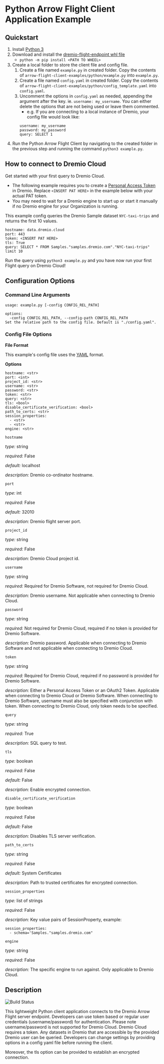 # Python Arrow Flight Client Application Example

## Quickstart

1. Install [Python 3](https://www.python.org/downloads/)
1. Download and install the [dremio-flight-endpoint whl file](https://github.com/dremio-hub/arrow-flight-client-examples/releases)
    - `python -m pip install <PATH TO WHEEL>`
1. Create a local folder to store the client file and config file.
    1. Create a file named `example.py` in created folder. Copy the contents of `arrow-flight-client-examples/python/example.py` into `example.py`.
    1. Create a file named `config.yaml` in created folder. Copy the contents of `arrow-flight-client-examples/python/config_template.yaml` into `config.yaml`.
    1. Uncomment the options in `config.yaml` as needed, appending the argument after the key. ie. `username: my_username`. You can either delete the options that are not being used or leave them commented.
        - e.g. If you are connecting to a local instance of Dremio, your config file would look like:
        ```
        username: my_username
        password: my_password
        query: SELECT 1
        ```
1. Run the Python Arrow Flight Client by navigating to the created folder in the previous step and running the command `python3 example.py`.

## How to connect to Dremio Cloud

Get started with your first query to Dremio Cloud.

-   The following example requires you to create a [Personal Access Token](https://docs.dremio.com/cloud/security/authentication/personal-access-token/) in Dremio. Replace `<INSERT PAT HERE>` in the example below with your actual PAT token.
-   You may need to wait for a Dremio engine to start up or start it manually if no Dremio engine for your Organization is running.

This example config queries the Dremio Sample dataset `NYC-taxi-trips` and returns the first 10 values.

```
hostname: data.dremio.cloud
port: 443
token: <INSERT PAT HERE>
tls: True
query: SELECT * FROM Samples."samples.dremio.com"."NYC-taxi-trips" limit 10
```

Run the query using `python3 example.py` and you have now run your first Flight query on Dremio Cloud!

## Configuration Options

### Command Line Arguments

```
usage: example.py [-config CONFIG_REL_PATH]

options:
  -config CONFIG_REL_PATH, --config-path CONFIG_REL_PATH            Set the relative path to the config file. Default is "./config.yaml".
```

### Config File Options

**File Format**

This example's config file uses the [YAML](https://yaml.org/) format.

**Options**

```
hostname: <str>
port: <int>
project_id: <str>
username: <str>
password: <str>
token: <str>
query: <str>
tls: <bool>
disable_certificate_verification: <bool>
path_to_certs: <str>
session_properties:
  - <str>
  - <str>
engine: <str>
```

`hostname`

_type:_ string

_required:_ False

_default:_ localhost

_description:_ Dremio co-ordinator hostname.

`port`

_type:_ int

_required:_ False

_default:_ 32010

_description:_ Dremio flight server port.

`project_id`

_type:_ string

_required:_ False

_description:_ Dremio Cloud project id.

`username`

_type:_ string

_required:_ Required for Dremio Software, not required for Dremio Cloud.

_description:_ Dremio username. Not applicable when connecting to Dremio Cloud.

`password`

_type:_ string

_required:_ Not required for Dremio Cloud, required if no token is provided for Dremio Software.

_description:_ Dremio password. Applicable when connecting to Dremio Software and not applicable when connecting to Dremio Cloud.

`token`

_type:_ string

_required:_ Required for Dremio Cloud, required if no password is provided for Dremio Software.

_description:_ Either a Personal Access Token or an OAuth2 Token. Applicable when connecting to Dremio Cloud or Dremio Software. When connecting to Dremio Software, username must also be specified with conjunction with token. When connecting to Dremio Cloud, only token needs to be specified.

`query`

_type:_ string

_required:_ True

_description:_ SQL query to test.

`tls`

_type:_ boolean

_required:_ False

_default:_ False

_description:_ Enable encrypted connection.

`disable_certificate_verification`

_type:_ boolean

_required:_ False

_default:_ False

_description:_ Disables TLS server verification.

`path_to_certs`

_type:_ string

_required:_ False

_default:_ System Certificates

_description:_ Path to trusted certificates for encrypted connection.

`session_properties`

_type:_ list of strings

_required:_ False

_description:_ Key value pairs of SessionProperty, example:

```
session_properties:
  - schema='Samples."samples.dremio.com"
```

`engine`

_type:_ string

_required:_ False

_description:_ The specific engine to run against. Only applicable to Dremio Cloud.

## Description

![Build Status](https://github.com/dremio-hub/arrow-flight-client-examples/workflows/python-build/badge.svg)

This lightweight Python client application connects to the Dremio Arrow Flight server endpoint. Developers can use token based or regular user credentials (username/password) for authentication. Please note username/password is not supported for Dremio Cloud. Dremio Cloud requires a token. Any datasets in Dremio that are accessible by the provided Dremio user can be queried. Developers can change settings by providing options in a config yaml file before running the client.

Moreover, the tls option can be provided to establish an encrypted connection.
